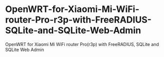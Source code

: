 # OpenWRT-for-Xiaomi-Mi-WiFi-router-Pro-r3p-with-FreeRADIUS-SQLite-and-SQLite-Web-Admin
OpenWRT for Xiaomi Mi WiFi router Pro(r3p) with FreeRADIUS, SQLite and SQLite Web Admin

